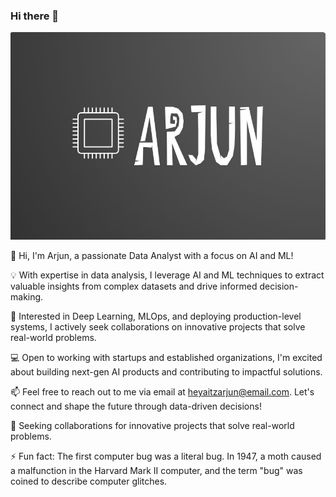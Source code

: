 ### Hi there 👋
![Profile Picture](https://github.com/ArjHub/ArjHub/blob/main/Poji.jpg)

👋 Hi, I'm Arjun, a passionate Data Analyst with a focus on AI and ML!

💡 With expertise in data analysis, I leverage AI and ML techniques to extract valuable insights from complex datasets and drive informed decision-making.

🌟 Interested in Deep Learning, MLOps, and deploying production-level systems, I actively seek collaborations on innovative projects that solve real-world problems.

💻 Open to working with startups and established organizations, I'm excited about building next-gen AI products and contributing to impactful solutions.

📫 Feel free to reach out to me via email at [heyaitzarjun@email.com](mailto:heyaitzarjun@email.com). Let's connect and shape the future through data-driven decisions!

🔭 Seeking collaborations for innovative projects that solve real-world problems.
 
⚡ Fun fact: The first computer bug was a literal bug. In 1947, a moth caused a malfunction in the Harvard Mark II computer, and the term "bug" was coined to describe computer glitches.


